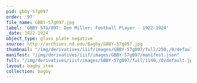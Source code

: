 ```yaml
---
pid: gbby-57g097
order: '97'
file_name: GBBY-57g097.jpg
label: 'GBBY 57G/097: Don Miller: Football Player - 1922-1924'
_date: 1922-1924
object_type: glass plate negative
source: http://archives.nd.edu/Bagby/GBBY-57g097.jpg
thumbnail: "/img/derivatives/iiif/images/GBBY-57g097/full/250,/0/default.jpg"
manifest: "/img/derivatives/iiif/images/GBBY-57g097/manifest.json"
full: "/img/derivatives/iiif/images/GBBY-57g097/full/1140,/0/default.jpg"
layout: bagby_item
collection: bagby
---
```

